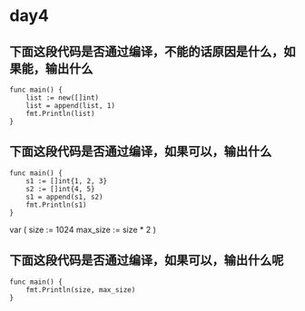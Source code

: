 # day4

## 下面这段代码是否通过编译，不能的话原因是什么，如果能，输出什么

```golang
func main() {
    list := new([]int)
    list = append(list, 1)
    fmt.Println(list)
}
```

## 下面这段代码是否通过编译，如果可以，输出什么

```golang
func main() {
    s1 := []int{1, 2, 3}
    s2 := []int{4, 5}
    s1 = append(s1, s2)
    fmt.Println(s1)
}
```

var (
    size := 1024
    max_size := size * 2
)

## 下面这段代码是否通过编译，如果可以，输出什么呢

```golang
func main() {
    fmt.Println(size, max_size)
}
```
